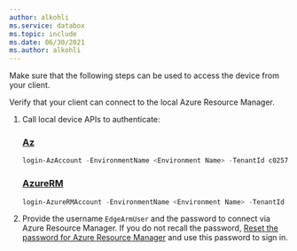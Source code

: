 ```yaml
---
author: alkohli
ms.service: databox  
ms.topic: include
ms.date: 06/30/2021
ms.author: alkohli
---
```


Make sure that the following steps can be used to access the device from your client.

Verify that your client can connect to the local Azure Resource Manager. 

1. Call local device APIs to authenticate:

    ### [Az](#tab/az)

    ```powershell
    login-AzAccount -EnvironmentName <Environment Name> -TenantId c0257de7-538f-415c-993a-1b87a031879d  
    ```

    ### [AzureRM](#tab/azure-rm)

    ```powershell
    login-AzureRMAccount -EnvironmentName <Environment Name> -TenantId c0257de7-538f-415c-993a-1b87a031879d  
    ```

1. Provide the username `EdgeArmUser` and the password to connect via Azure Resource Manager. If you do not recall the password, [Reset the password for Azure Resource Manager](../articles/databox-online/azure-stack-edge-gpu-set-azure-resource-manager-password.md) and use this password to sign in.
